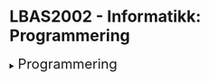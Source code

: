 # LBAS2002 - Informatikk: Programmering
<details><summary><font size="5">Programmering</font></summary>
<blockquote><font size="5"><a href=https://www.ntnu.no/studier/emner/LBAS2002>Faginnhold og læringsutbytte beskrivelser</a></font></blockquote>
<details><summary><font size="5">Leksjoner</font></summary>
<details><summary><font size="5">--Leksjon 1</font></summary>
<details><summary><font size="5">----Innhold og referanser</font></summary>
<blockquote><font size="5">----<a href=lecture1/README.md>Readme</a></font></blockquote>
</details>
<details><summary><font size="5">----Introduksjon</font></summary>
<details><summary><font size="5">------Motivasjon</font></summary>
<blockquote><font size="5">------<a href=lecture1/notes/pdf/1_introduksjon.pdf>Introduksjon</a></font></blockquote>
</details>
<details><summary><font size="5">------Utviklingsmiljø</font></summary>
<blockquote><font size="5">------<a href=lecture1/notes/codes/1_intro_til_jupyter.ipynb>Komme i gang med Jupyter Notebook</a></font></blockquote>
</details>
</details>
<details><summary><font size="5">----Variabler og datatyper</font></summary>
<details><summary><font size="5">------Variabler</font></summary>
<blockquote><font size="5">------<a href='lecture1/notes/2_variabler.ipynb'>Enkle datatyper</a></font></blockquote>
</details>
<details><summary><font size="5">------Datatyper</font></summary>
<blockquote><font size="5">------<a href='lecture1/notes/3_tall_og_type_konvertering.ipynb'>Tall og type konvertering</a></font></blockquote>
</details>
</details>
</details>
<details><summary><font size="5">--Leksjon 2</font></summary>
<details><summary><font size="5">----Logiske uttrykk</font></summary>
<blockquote><font size="5">----</font></blockquote>
</details>
<details><summary><font size="5">----Valg</font></summary>
<details><summary><font size="5">------if-setning</font></summary>
<blockquote><font size="5">------</font></blockquote>
</details>
<details><summary><font size="5">------if-else-setning</font></summary>
<blockquote><font size="5">------</font></blockquote>
</details>
<details><summary><font size="5">------if-elif-setning</font></summary>
<blockquote><font size="5">------</font></blockquote>
</details>
</details>
</details>
<details><summary><font size="5">--Leksjon 3</font></summary>
<details><summary><font size="5">----Løkker</font></summary>
<details><summary><font size="5">------For-løkke</font></summary>
<blockquote><font size="5">------</font></blockquote>
</details>
<details><summary><font size="5">------While-løkke</font></summary>
<blockquote><font size="5">------</font></blockquote>
</details>
</details>
</details>
<details><summary><font size="5">--Leksjon 4</font></summary>
<details><summary><font size="5">----Sammensatte datatyper</font></summary>
<details><summary><font size="5">------Lister</font></summary>
<blockquote><font size="5">------</font></blockquote>
</details>
<details><summary><font size="5">------Tupler</font></summary>
<blockquote><font size="5">------</font></blockquote>
</details>
<details><summary><font size="5">------Set</font></summary>
<blockquote><font size="5">------</font></blockquote>
</details>
<details><summary><font size="5">------Dictionaries</font></summary>
<blockquote><font size="5">------</font></blockquote>
</details>
</details>
</details>
<details><summary><font size="5">--Leksjon 5</font></summary>
<details><summary><font size="5">----Filbehandling</font></summary>
<details><summary><font size="5">------Lesing fra fil</font></summary>
<blockquote><font size="5">------</font></blockquote>
</details>
<details><summary><font size="5">------Skriving til fil</font></summary>
<blockquote><font size="5">------</font></blockquote>
</details>
</details>
<details><summary><font size="5">----Unntakshåndtering</font></summary>
<blockquote><font size="5">----</font></blockquote>
</details>
<details><summary><font size="5">----Programmering mot databaser</font></summary>
<blockquote><font size="5">----</font></blockquote>
</details>
</details>
<details><summary><font size="5">--Leksjon 6</font></summary>
<details><summary><font size="5">----Object Orientert Programmering</font></summary>
<blockquote><font size="5">----Introduksjon</font></blockquote>
</details>
</details>
